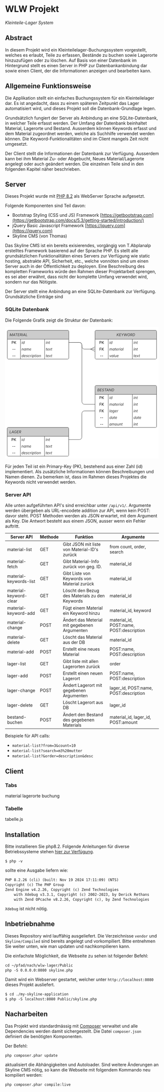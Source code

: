 # WLW Projekt

_Kleinteile-Lager System_

## Abstract

In diesem Projekt wird ein Kleinteilelager-Buchungssystem vorgestellt, welches es erlaubt, Teile zu erfassen,
Bestände zu buchen sowie Lagerorte hinzuzufügen oder zu löschen. Auf Basis von einer Datenbank im Hintergrund stellt es
einen Server in PHP zur Datenbankanbindung dar sowie einen Client, der die Informationen anzeigen und bearbeiten kann.

## Allgemeine Funktionsweise

Die Applikation stellt ein einfaches Buchungssystem für ein Kleinteilelager dar. Es ist angedacht,
dass zu einem späteren Zeitpunkt das Lager automatisiert wird, und dieses Projekt soll die Datenbank-Grundlage legen.

Grundsätzlich fungiert der Server als Anbindung an eine SQLite-Datenbank, in welcher Teile erfasst werden. Der Umfang
der Datenbank beinhaltet Material, Lagerorte und Bestand. Ausserdem können Keywords erfasst und dem Material zugeordnet
werden, welche als Suchhilfe verwendet werden können. Die Keyword-Funktionalitäten sind im Client mangels Zeit nicht
umgesetzt.

Der Client stellt die Informationen der Datenbank zur Verfügung. Ausserdem kann bei ihm Material Zu- oder Abgebucht,
Neues Material/Lagerorte angelegt oder auch geändert werden. Die einzelnen Teile sind in den folgenden Kapitel näher
beschrieben.

## Server

Dieses Projekt wurde mit [PHP 8.2](https://www.php.net/manual/de/) als WebServer Sprache aufgesetzt.

Folgende Komponenten sind Teil davon:

- Bootstrap Styling (CSS und JS)
  Framework [https://getbootstrap.com](https://getbootstrap.com/docs/5.3/getting-started/introduction/)
- jQuery Basic Javascript Framework [https://jquery.com](https://jquery.com)
- Skyline CMS (von Thomas)

Das Skyline CMS ist ein bereits exisierendes, vorgängig von T.Abplanalp erstelltes Framework
basierend auf der Sprache PHP. Es stellt alle grundsätzlichen Funktionalitäten eines Servers
zur Verfügung wie static hosting, abstrakte API, Sicherheit, etc., welche vonnöten sind um
einen Server auch in der Öffentlichkeit zu deployen. Eine Beschreibung des kompletten
Frameworks würde den Rahmen dieser Projektarbeit sprengen, es sei aber erwähnt, dass nicht
der komplette Umfang verwendet wird, sondern nur das Nötigste.

Der Server stellt eine Anbindung an eine SQLite-Datenbank zur Verfügung. Grundsätzliche Einträge sind

### SQLite Datenbank

Die Folgende Grafik zeigt die Struktur der Datenbank:

![Struktur SQLite Datenbank](./doc_pictures/sqlite_db.png)

Für jeden Teil ist ein Primary-Key (PK), bestehend aus einer Zahl (id) implementiert. Als zusätzliche Informationen 
können Beschreibungen und Namen dienen.
Zu bemerken ist, dass im Rahmen dieses Projektes die Keywords nicht verwendet werden.

### Server API

Alle unten aufgeführten API's sind erreichbar unter ```/api/v1/```. Argumente werden übergeben als URL-encodete addition
zur API, wenn kein POST: davor steht. POST Methoden werden als JSON erwartet, mit dem Argument als Key. Die Antwort
besteht aus einem JSON, ausser wenn ein Fehler auftritt.

| Server API             | Methode | Funktion                                       | Argumente                                |
|------------------------|---------|------------------------------------------------|------------------------------------------|
| material-list          | GET     | Gibt JSON mit liste von Material-ID's zurück   | from count, order, search                |
| material-fetch         | GET     | Gibt Material-Info zurück von geg. ID.         | material_id                              |
| material-keywords-list | GET     | Gibt Liste von Keywords von Material zurück    | material_id                              |
| material-keyword-clear | GET     | Löscht den Bezug des Materials zu den Keywords | material_id                              |
| material-keyword-add   | GET     | Fügt einem Material ein Keyword hinzu          | material_id, keyword                     |
| material-change        | POST    | Ändert das Meterial mit gegebenen Argumenten   | material_id, POST:name, POST:description |
| material-delete        | GET     | Löscht das Material aus der DB                 | material_id                              |
| material-add           | POST    | Erstellt eine neues Material                   | POST:name, POST:description              |
| lager-list             | GET     | Gibt liste mit allen Lagerorten zurück         | order                                    |
| lager-add              | POST    | Erstellt einen neuen Lagerort                  | POST:name, POST:description              |
| lager-change           | POST    | Ändert Lagerort mit gegebenen Argumenten       | lager_id, POST:name, POST:description    |
| lager-delete           | GET     | Löscht Lagerort aus DB                         | lager_id                                 |
| bestand-buchen         | POST    | Ändert den Bestand des gegebenen Materials     | material_id, lager_id, POST:amount       |

Beispiele für API calls:

* ```material-list?from=3&count=10```
* ```material-list?search=m3%20mutter```
* ```material-list?&order=description&desc```

## Client

### Tabs

material
lagerorte
buchung

### Tabelle

tabelle.js

## Installation

Bitte installieren Sie php8.2. Folgende Anleitungen für diverse Betriebssysteme
stehen [hier zur Verfügung](https://www.php.net/manual/de/install.php).

````bin
$ php -v
````

sollte eine Ausgabe liefern wie:

```
PHP 8.2.26 (cli) (built: Nov 19 2024 17:11:09) (NTS)
Copyright (c) The PHP Group
Zend Engine v4.2.26, Copyright (c) Zend Technologies
    with Xdebug v3.3.1, Copyright (c) 2002-2023, by Derick Rethans
    with Zend OPcache v8.2.26, Copyright (c), by Zend Technologies
```

```Xdebug``` ist nicht nötig.

## Inbetriebnahme

Dieses Repository wird lauffähig ausgeliefert. Die Verzeichnisse ```vendor``` und ```Skyline/Compiled``` sind bereits
angelegt und vorkompiliert.
Bitte entnehmen Sie weiter unten, wie man updaten und nachkompilieren kann.

Die einfachste Möglichkeit, die Webseite zu sehen ist folgender Befehl:

```bin
cd ~/pfad/nach/wlw-lager/Public
php -S 0.0.0.0:8080 skyline.php
```

Damit wird ein Webserver gestartet, welcher unter ```http://localhost:8080``` dieses Projekt ausliefert.

````bin
$ cd ./my-skyline-application
$ php -S localhost:8080 Public/skyline.php
````

## Nacharbeiten

Das Projekt wird standardmässig mit [Composer](https://getcomposer.org/doc/00-intro.md) verwaltet und alle Dependencies
werden damit sichergestellt.
Die Datei ```composer.json``` definiert die benötigten Komponenten.

Der Befehl:

````bin
php composer.phar update
````

aktualisiert die Abhängigkeiten und Autoloader. Sind weitere Änderungen an Skyline CMS nötig, so kann die Webseite mit
folgendem Kommando neu kompiliert werden:

```bin
php composer.phar compile:live
```